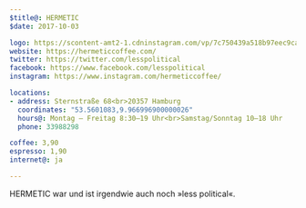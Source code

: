 ```yaml
---
$title@: HERMETIC
$date: 2017-10-03

logo: https://scontent-amt2-1.cdninstagram.com/vp/7c750439a518b97eec9ca595f06054ca/5B30D596/t51.2885-19/s320x320/12783940_131580667234000_1741997642_a.jpg
website: https://hermeticcoffee.com/
twitter: https://twitter.com/lesspolitical
facebook: https://www.facebook.com/lesspolitical
instagram: https://www.instagram.com/hermeticcoffee/

locations:
- address: Sternstraße 68<br>20357 Hamburg
  coordinates: "53.5601083,9.966996900000026"
  hours@: Montag – Freitag 8:30–19 Uhr<br>Samstag/Sonntag 10–18 Uhr
  phone: 33988298

coffee: 3,90
espresso: 1,90
internet@: ja

---
```

HERMETIC war und ist irgendwie auch noch »less political«.